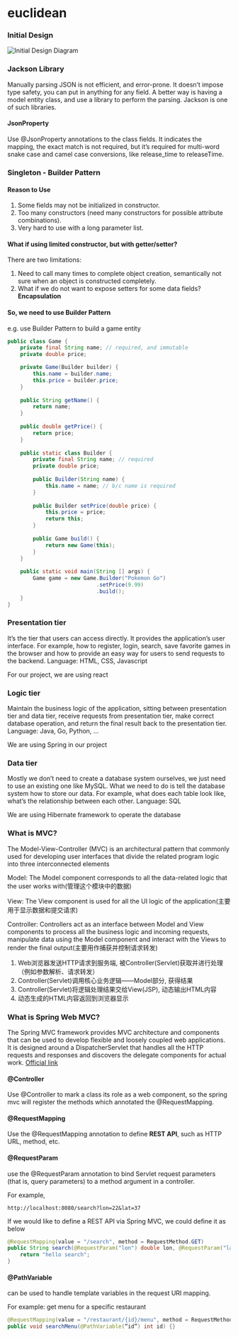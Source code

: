 # euclidean


### Initial Design
![Initial Design Diagram](/euclidean/BackendDesignDiagram1.png)

### Jackson Library
Manually parsing JSON is not efficient, and error-prone. It doesn’t impose type safety, you can put in anything for any field. A better way is having a model entity class, and use a library to perform the parsing. Jackson is one of such libraries. 
#### JsonProperty
Use @JsonProperty annotations to the class fields.
It indicates the mapping, the exact match is not required, but it’s required for multi-word snake case and camel case conversions, like release_time to releaseTime.


### Singleton - Builder Pattern
#### Reason to Use
1. Some fields may not be initialized in constructor.
2. Too many constructors (need many constructors for possible attribute combinations).
3. Very hard to use with a long parameter list.
#### What if using limited constructor, but with getter/setter?
There are two limitations:
1. Need to call many times to complete object creation, semantically not sure when an object is constructed completely.
2. What if we do not want to expose setters for some data fields? **Encapsulation**
#### So, we need to use Builder Pattern
e.g. use Builder Pattern to build a game entity
```Java
public class Game {
    private final String name; // required, and immutable
    private double price;

    private Game(Builder builder) {
        this.name = builder.name;
        this.price = builder.price;
    }
    
    public String getName() {
        return name;
    }
    
    public double getPrice() {
        return price;
    }
    
    public static class Builder {
        private final String name; // required
        private double price;
        
        public Builder(String name) {
            this.name = name; // b/c name is required
        }
        
        public Builder setPrice(double price) {
            this.price = price;
            return this;
        }
        
        public Game build() {
            return new Game(this);
        }
    }
    
    public static void main(String [] args) {
        Game game = new Game.Builder("Pokemon Go")
                            .setPrice(9.99)
                            .build();
    }
}
```

### Presentation tier
It’s the tier that users can access directly. It provides the application’s user interface. For example, how to register, login, search, save favorite games in the browser and how to provide an easy way for users to send requests to the backend.
Language: HTML, CSS, Javascript

For our project, we are using react

### Logic tier
Maintain the business logic of the application, sitting between presentation tier and data tier, receive requests from presentation tier, make correct database operation, and return the final result back to the presentation tier.
Language: Java, Go, Python, …

We are using Spring in our project

### Data tier
Mostly we don’t need to create a database system ourselves, we just need to use an existing one like MySQL. What we need to do is tell the database system how to store our data. For example, what does each table look like, what’s the relationship between each other.
Language: SQL

We are using Hibernate framework to operate the database 

### What is MVC?
The Model-View-Controller (MVC) is an architectural pattern that commonly used for developing user interfaces that divide the related program logic into three interconnected elements

Model: The Model component corresponds to all the data-related logic that the user works with(管理这个模块中的数据)

View: The View component is used for all the UI logic of the application(主要用于显示数据和提交请求)

Controller: Controllers act as an interface between Model and View components to process all the business logic and incoming requests, manipulate data using the Model component and interact with the Views to render the final output(主要用作捕获并控制请求转发)

1. Web浏览器发送HTTP请求到服务端, 被Controller(Servlet)获取并进行处理（例如参数解析、请求转发）
2. Controller(Servlet)调用核心业务逻辑——Model部分, 获得结果
3. Controller(Servlet)将逻辑处理结果交给View(JSP), 动态输出HTML内容
4. 动态生成的HTML内容返回到浏览器显示

### What is Spring Web MVC?
The Spring MVC framework provides MVC architecture and components that can be used to develop flexible and loosely coupled web applications. It is designed around a DispatcherServlet that handles all the HTTP requests and responses and discovers the delegate components for actual work.
[Official link](https://docs.spring.io/spring-framework/docs/current/reference/html/web.html#mvc-ann-arguments)

#### @Controller
Use @Controller to mark a class its role as a web component, so the spring mvc will register the methods which annotated the @RequestMapping.

#### @RequestMapping
Use the @RequestMapping annotation to define **REST API**, such as HTTP URL, method, etc.

#### @RequestParam
use the @RequestParam annotation to bind Servlet request parameters (that is, query parameters) to a method argument in a controller.

For example, 
```http request
http://localhost:8080/search?lon=22&lat=37
```
If we would like to define a REST API via Spring MVC, we could define it as below
```java
@RequestMapping(value = "/search", method = RequestMethod.GET)
public String search(@RequestParam("lon") double lon, @RequestParam("lat") double lat) {
    return "hello search";
}
```

#### @PathVariable
can be used to handle template variables in the request URI mapping.

For example: get menu for a specific restaurant
```java
@RequestMapping(value = "/restaurant/{id}/menu", method = RequestMethod.GET)
public void searchMenu(@PathVariable(“id”) int id) {}
```





